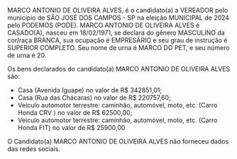 MARCO ANTONIO DE OLIVEIRA ALVES, é o candidato(a) a VEREADOR pelo município de SÃO JOSÉ DOS CAMPOS - SP na eleição MUNICIPAL de 2024 pelo PODEMOS (PODE). MARCO ANTONIO DE OLIVEIRA ALVES é CASADO(A), nasceu em 18/02/1971, se declara do gênero MASCULINO da cor/raça BRANCA, sua ocupação é EMPRESÁRIO e seu grau de instrução é SUPERIOR COMPLETO. Seu nome de urna é MARCO DO PET, e seu número de urna é 20.

Os bens declarados do candidato(a) MARCO ANTONIO DE OLIVEIRA ALVES são: 
- Casa (Avenida Iguape) no valor de R$ 342851,01;
- Casa (Rua das Chácaras) no valor de R$ 220757,60;
- Veículo automotor terrestre: caminhão, automóvel, moto, etc. (Carro Honda CRV ) no valor de R$ 62500,00;
- Veículo automotor terrestre: caminhão, automóvel, moto, etc. (Carro Honda FIT) no valor de R$ 25900,00

O Candidato(a) MARCO ANTONIO DE OLIVEIRA ALVES não forneceu dados das redes sociais.